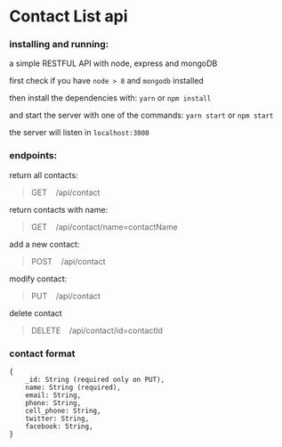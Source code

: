 # Contact List api

### installing and running:
a simple RESTFUL API with node, express and mongoDB 

first check if you have `node > 8` and `mongodb` installed

then install the dependencies with: 
`yarn` or `npm install`

and start the server with one of the commands:
`yarn start` or `npm start`

the server will listen in `localhost:3000`

### endpoints:

return all contacts:
> GET  &nbsp;&nbsp; /api/contact

return contacts with name:
> GET &nbsp;&nbsp; /api/contact/name=contactName

add a new contact: 
> POST &nbsp;&nbsp; /api/contact 

modify contact:
> PUT &nbsp;&nbsp; /api/contact

delete contact
> DELETE &nbsp;&nbsp; /api/contact/id=contactId

### contact format

```
{
    _id: String (required only on PUT),
    name: String (required),
    email: String,
    phone: String,
    cell_phone: String,
    twitter: String,
    facebook: String,
}
```

